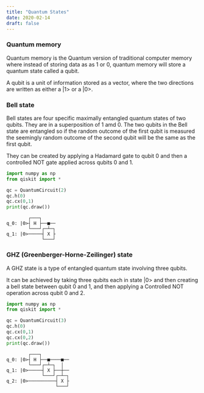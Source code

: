 ```yaml
---
title: "Quantum States"
date: 2020-02-14
draft: false
---
```


### Quantum memory

Quantum memory is the Quantum version of traditional computer memory where
instead of storing data as as 1 or 0, quantum memory will store a quantum state
called a qubit.

A qubit is a unit of information stored as a vector, where the two directions
are written as either a |1> or a |0>.

### Bell state

Bell states are four specific maximally entangled quantum states of two qubits.
They are in a superposition of 1 amd 0. The two qubits in the Bell state are
entangled so if the random outcome of the first qubit is measured the seemingly
random outcome of the second qubit will be the same as the first qubit.

They can be created by applying a Hadamard gate to qubit 0 and then a controlled
NOT gate applied across qubits 0 and 1.

```py
import numpy as np
from qiskit import *

qc = QuantumCircuit(2)
qc.h(0)
qc.cx(0,1)
print(qc.draw())
```

```ascii
        ┌───┐
q_0: |0>┤ H ├──■──
        └───┘┌─┴─┐
q_1: |0>─────┤ X ├
             └───┘
```

### GHZ (Greenberger-Horne-Zeilinger) state

A GHZ state is a type of entangled quantum state involving three qubits.

It can be achieved by taking three qubits each in state |0> and then creating a
bell state between qubit 0 and 1, and then applying a Controlled NOT operation
across qubit 0 and 2.

```py
import numpy as np
from qiskit import *

qc = QuantumCircuit(3)
qc.h(0)
qc.cx(0,1)
qc.cx(0,2)
print(qc.draw())
```

```ascii
        ┌───┐
q_0: |0>┤ H ├──■────■──
        └───┘┌─┴─┐  │  
q_1: |0>─────┤ X ├──┼──
             └───┘┌─┴─┐
q_2: |0>──────────┤ X ├
                  └───┘
```

